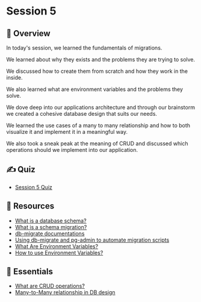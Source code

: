 # Session 5

## 📖 Overview

In today's session, we learned the fundamentals of migrations.

We learned about why they exists and the problems they are trying to solve.

We discussed how to create them from scratch and how they work in the inside.

We also learned what are environment variables and the problems they solve.

We dove deep into our applications architecture and through our brainstorm we created a cohesive database design that suits our needs.

We learned the use cases of a many to many relationship and how to both visualize it and implement it in a meaningful way.

We also took a sneak peak at the meaning of CRUD and discussed which operations should we implement into our application.

## ✍️ Quiz

- [Session 5 Quiz](https://forms.gle/1YHUhiYp5gjESXdTA)

## 🔗 Resources

- [What is a database schema?](https://www.educative.io/blog/what-are-database-schemas-examples)
- [What is a schema migration?](https://docs.adonisjs.com/guides/database/migrations)
- [db-migrate documentations](https://db-migrate.readthedocs.io/en/latest/Getting%20Started/usage/)
- [Using db-migrate and pg-admin to automate migration scripts](https://www.kindsonthegenius.com/db-migrate-simplified-how-to-generate-posgresql-database-from-node-js/)
- [What Are Environment Variables?](https://www.lifewire.com/what-are-environment-variables-2625868)
- [How to use Environment Variables?](https://www.freecodecamp.org/news/how-to-use-node-environment-variables-with-a-dotenv-file-for-node-js-and-npm/)

## 🔗 Essentials

- [What are CRUD operations?](https://stackify.com/what-are-crud-operations/)
- [Many-to-Many relationship in DB design](https://dzone.com/articles/how-to-handle-a-many-to-many-relationship-in-datab)
